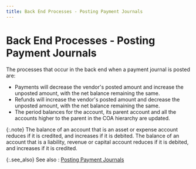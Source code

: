 ```yaml
---
title: Back End Processes - Posting Payment Journals
---
```


# Back End Processes - Posting Payment Journals


The processes that occur in the back end when a payment journal is posted  are:

- Payments will  decrease the vendor's posted amount and increase the unposted  amount, with the net balance remaining the same.
- Refunds will  increase the vendor's posted amount and decrease the unposted  amount, with the net balance remaining the same.
- The period  balances for the account, its parent account and all the accounts higher  to the parent in the COA  hierarchy are updated.



{:.note}
The balance of an account that is an asset  or expense account reduces if it is credited, and increases if it is debited.  The balance of an account that is a liability, revenue or capital account  reduces if it is debited, and increases if it is credited.


{:.see_also}
See also
: [Posting Payment  Journals]({{site.acc_baseurl}}/vendor-payments-and-refunds/payment-jrnl-proc/common-jrnl-proc/posting_payment_journals.html)
